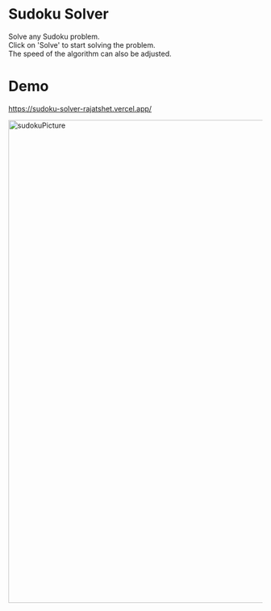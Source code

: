 # Sudoku Solver
Solve any Sudoku problem.
<br/>
Click on 'Solve' to start solving the problem.
<br/>
The speed of the algorithm can also be adjusted.

# Demo

https://sudoku-solver-rajatshet.vercel.app/

<img width="956" alt="sudokuPicture" src="https://user-images.githubusercontent.com/82999654/141235903-5fce495a-c9b2-4d2b-9d4f-1ca4f3201422.png">
